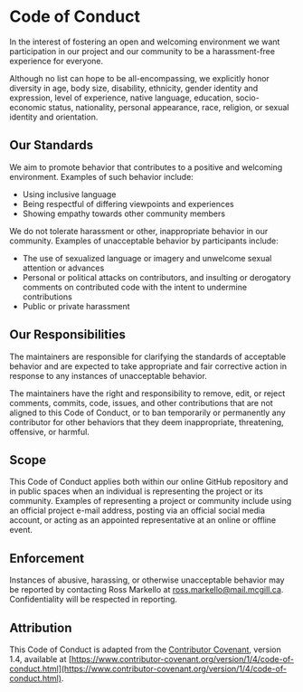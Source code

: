 # Code of Conduct

In the interest of fostering an open and welcoming environment we want participation in our project and our community to be a harassment-free experience for everyone.

Although no list can hope to be all-encompassing, we explicitly honor diversity in age, body size, disability, ethnicity, gender identity and expression, level of experience, native language, education, socio-economic status, nationality, personal appearance, race, religion, or sexual identity and orientation.

## Our Standards

We aim to promote behavior that contributes to a positive and welcoming environment.
Examples of such behavior include:

* Using inclusive language
* Being respectful of differing viewpoints and experiences
* Showing empathy towards other community members

We do not tolerate harassment or other, inappropriate behavior in our community.
Examples of unacceptable behavior by participants include:

* The use of sexualized language or imagery and unwelcome sexual attention or advances
* Personal or political attacks on contributors, and insulting or derogatory comments on contributed code with the intent to undermine contributions
* Public or private harassment

## Our Responsibilities

The maintainers are responsible for clarifying the standards of acceptable behavior and are expected to take appropriate and fair corrective action in response to any instances of unacceptable behavior.

The maintainers have the right and responsibility to remove, edit, or reject comments, commits, code, issues, and other contributions that are not aligned to this Code of Conduct, or to ban temporarily or permanently any contributor for other behaviors that they deem inappropriate, threatening, offensive, or harmful.

## Scope

This Code of Conduct applies both within our online GitHub repository and in public spaces when an individual is representing the project or its community.
Examples of representing a project or community include using an official project e-mail address, posting via an official social media account, or acting as an appointed representative at an online or offline event.

## Enforcement

Instances of abusive, harassing, or otherwise unacceptable behavior may be reported by contacting Ross Markello at ross.markello@mail.mcgill.ca.
Confidentiality will be respected in reporting.

## Attribution

This Code of Conduct is adapted from the [Contributor Covenant][homepage], version 1.4,
available at [https://www.contributor-covenant.org/version/1/4/code-of-conduct.html](https://www.contributor-covenant.org/version/1/4/code-of-conduct.html).

[homepage]: https://www.contributor-covenant.org
